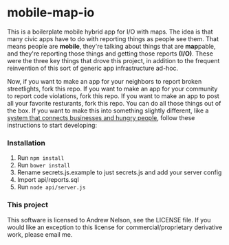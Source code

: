 # mobile-map-io
This is a boilerplate mobile hybrid app for I/O with maps. The idea is that many civic apps have to do with reporting things as people see them. That means people are **mobile**, they're talking about things that are **map**pable, and they're reporting those things and getting those reports **(I/O)**. These were the three key things that drove this project, in addition to the frequent reinvention of this sort of generic app infrastructure ad-hoc. 

Now, if you want to make an app for your neighbors to report broken streetlights, fork this repo. If you want to make an app for your community to report code violations, fork this repo. If you want to make an app to post all your favorite resturants, fork this repo. You can do all those things out of the box. If you want to make this into something slightly different, like a [system that connects businesses and hungry people](https://github.com/werdnanoslen/gleanhub), follow these instructions to start developing:

### Installation
1. Run ```npm install```
1. Run ```bower install```
1. Rename secrets.js.example to just secrets.js and add your server config
1. Import api/reports.sql
1. Run ```node api/server.js```

### This project
This software is licensed to Andrew Nelson, see the LICENSE file. If you would like an exception to this license for commercial/proprietary derivative work, please email me.
